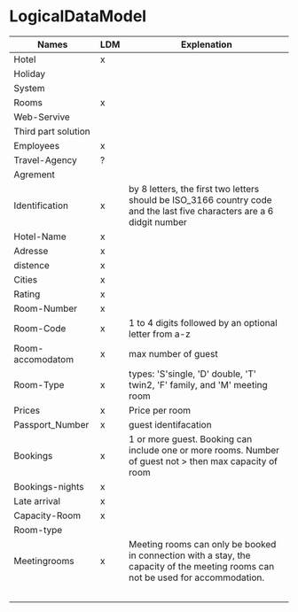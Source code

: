 # LogicalDataModel
|Names |LDM | Explenation |
|------|----|-------------|
|Hotel | x  |             |
|Holiday|||
|System|||
|Rooms | x  ||
|Web-Servive|||
|Third part solution|||
|Employees| x  ||
|Travel-Agency| ?  ||
|Agrement|||
|Identification| x  |by 8 letters, the first two letters should be ISO_3166 country code and the last five characters are a 6 didgit number|
|Hotel-Name| x  ||
|Adresse| x  |||
|distence| x  ||
|Cities| x  ||
|Rating| x  ||
|Room-Number| x  ||
|Room-Code| x  | 1 to 4 digits followed by an optional letter from a-z|
|Room-accomodatom| x  |max number of guest|
|Room-Type| x  |types: 'S'single, 'D' double, 'T' twin2, 'F' family, and 'M' meeting room|
|Prices| x  |Price per room|
|Passport_Number| x  |guest identifacation|
|Bookings| x  |1 or more guest. Booking can include one or more rooms. Number of guest not > then max capacity of room|
|Bookings-nights| x  ||
|Late arrival| x  ||
|Capacity-Room| x  ||
|Room-type||| -- redundant? 
|Meetingrooms| x  |Meeting rooms can only be booked in connection with a stay, the capacity of the meeting rooms can not be used for accommodation.|
||||
||||
||||
||||
||||
